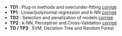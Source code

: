- **TD1** : Plug-in methods and over/under-fitting [corrigé](README.md)
- **TP1** : Linear/polynomial regression and k-NN [corrigé](README.md)
- **TD2** : Selection and penalization of models [corrigé](README.md)
- **TP2** : k-NN, Perceptron and Cross-Validation [corrigé](README.md)
- **TD / TP3** : SVM, Decistion Tree and Random Forest
